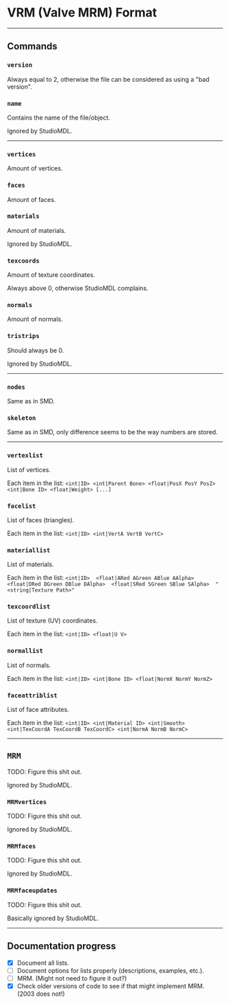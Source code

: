 # VRM (Valve MRM) Format
--------------------------------------------------------------------------------
## Commands
### `version`
 Always equal to 2, otherwise the file can be considered as using a "bad version".
### `name`
 Contains the name of the file/object.

 Ignored by StudioMDL.

--------------------------------------------------------------------------------

### `vertices`
 Amount of vertices.
### `faces`
 Amount of faces.
### `materials`
 Amount of materials.

 Ignored by StudioMDL.
### `texcoords`
 Amount of texture coordinates.

 Always above 0, otherwise StudioMDL complains.
### `normals`
 Amount of normals.
### `tristrips`
 Should always be 0.

 Ignored by StudioMDL.

--------------------------------------------------------------------------------

### `nodes`
 Same as in SMD.
### `skeleton`
 Same as in SMD, only difference seems to be the way numbers are stored.

--------------------------------------------------------------------------------

### `vertexlist`
 List of vertices.
 
 Each item in the list: `<int|ID> <int|Parent Bone> <float|PosX PosY PosZ> <int|Bone ID> <float|Weight> [...]`
### `facelist`
 List of faces (triangles).

 Each item in the list: `<int|ID> <int|VertA VertB VertC>`
### `materiallist`
 List of materials.

 Each item in the list: `<int|ID>  <float|ARed AGreen ABlue AAlpha>   <float|DRed DGreen DBlue DAlpha>  <float|SRed SGreen SBlue SAlpha>  "<string|Texture Path>"`
### `texcoordlist`
 List of texture (UV) coordinates.

 Each item in the list: `<int|ID> <float|U V>`
### `normallist`
 List of normals.

 Each item in the list: `<int|ID> <int|Bone ID> <float|NormX NormY NormZ>`
### `faceattriblist`
 List of face attributes.

 Each item in the list: `<int|ID> <int|Material ID> <int|Smooth> <int|TexCoordA TexCoordB TexCoordC> <int|NormA NormB NormC>`

--------------------------------------------------------------------------------

## `MRM`
 TODO: Figure this shit out.

 Ignored by StudioMDL.
### `MRMvertices`
 TODO: Figure this shit out.

 Ignored by StudioMDL.
### `MRMfaces`
 TODO: Figure this shit out.

 Ignored by StudioMDL.
### `MRMfaceupdates`
 TODO: Figure this shit out.
 
 Basically ignored by StudioMDL.

--------------------------------------------------------------------------------

## Documentation progress
- [x] Document all lists.
- [ ] Document options for lists properly (descriptions, examples, etc.).
- [ ] MRM. (Might not need to figure it out?)
- [x] Check older versions of code to see if that might implement MRM. (2003 does not!)